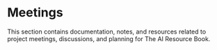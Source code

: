 # Meetings

This section contains documentation, notes, and resources related to project meetings, discussions, and planning for The AI Resource Book.
